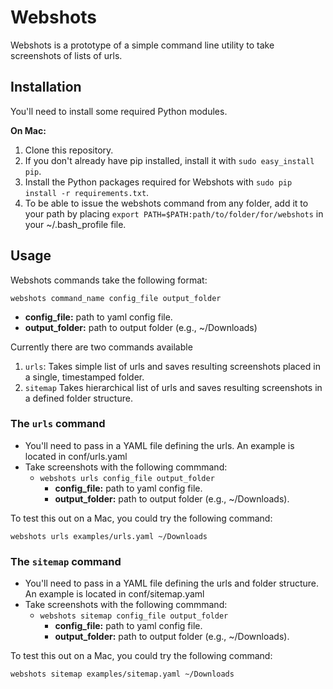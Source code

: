 Webshots
========

Webshots is a prototype of a simple command line utility to take screenshots of lists of urls.



Installation
------------

You'll need to install some required Python modules.

**On Mac:**

1. Clone this repository.
2. If you don't already have pip installed, install it with `sudo easy_install pip`.
3. Install the Python packages required for Webshots with `sudo pip install -r requirements.txt`.
4. To be able to issue the webshots command from any folder, add it to your path
   by placing `export PATH=$PATH:path/to/folder/for/webshots` in your ~/.bash_profile file.



Usage
-----

Webshots commands take the following format:

`webshots command_name config_file output_folder`

- **config_file:** path to yaml config file.
- **output_folder:** path to output folder (e.g., ~/Downloads)


Currently there are two commands available

1. `urls`: Takes simple list of urls and saves resulting screenshots placed in a single, timestamped folder.
2. `sitemap` Takes hierarchical list of urls and saves resulting screenshots in a defined folder structure.


### The `urls` command 

- You'll need to pass in a YAML file defining the urls. An example is located in conf/urls.yaml
- Take screenshots with the following commmand:
  - `webshots urls config_file output_folder`
    - **config_file:** path to yaml config file.
    - **output_folder:** path to output folder (e.g., ~/Downloads).

To test this out on a Mac, you could try the following command:

`webshots urls examples/urls.yaml ~/Downloads`


### The `sitemap` command 

- You'll need to pass in a YAML file defining the urls and folder structure. An example is located in conf/sitemap.yaml
- Take screenshots with the following commmand:
  - `webshots sitemap config_file output_folder`
    - **config_file:** path to yaml config file.
    - **output_folder:** path to output folder (e.g., ~/Downloads).

To test this out on a Mac, you could try the following command:

`webshots sitemap examples/sitemap.yaml ~/Downloads`




